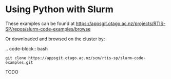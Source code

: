# Using Python with Slurm

These examples can be found at https://appsgit.otago.ac.nz/projects/RTIS-SP/repos/slurm-code-examples/browse

Or downloaded and browsed on the cluster by:

.. code-block:: bash

    git clone https://appsgit.otago.ac.nz/scm/rtis-sp/slurm-code-examples.git


TODO